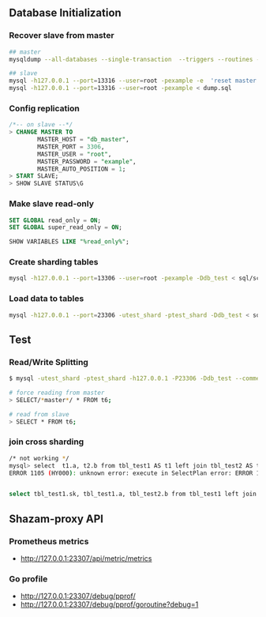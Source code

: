 ## Database Initialization

### Recover slave from master

```bash
## master
mysqldump --all-databases --single-transaction  --triggers --routines --events --host=127.0.0.1 --port=13306 --user=root -pexample > dump.sql

## slave
mysql -h127.0.0.1 --port=13316 --user=root -pexample -e  'reset master'
mysql -h127.0.0.1 --port=13316 --user=root -pexample < dump.sql
```

### Config replication

```sql
/*-- on slave --*/
> CHANGE MASTER TO
        MASTER_HOST = "db_master",
        MASTER_PORT = 3306,
        MASTER_USER = "root",
        MASTER_PASSWORD = "example",
        MASTER_AUTO_POSITION = 1;
> START SLAVE;
> SHOW SLAVE STATUS\G
```

### Make slave read-only

```sql
SET GLOBAL read_only = ON;
SET GLOBAL super_read_only = ON;

SHOW VARIABLES LIKE "%read_only%";
```

### Create sharding tables

```bash
mysql -h127.0.0.1 --port=13306 --user=root -pexample -Ddb_test < sql/schema.sql
```


### Load data to tables

```bash
mysql -h127.0.0.1 --port=23306 -utest_shard -ptest_shard -Ddb_test < sql/data.sql
```

## Test

### Read/Write Splitting

```bash
$ mysql -utest_shard -ptest_shard -h127.0.0.1 -P23306 -Ddb_test --comments

# force reading from master
> SELECT/*master*/ * FROM t6;

# read from slave
> SELECT * FROM t6;
```

### join cross sharding

```bash
/* not working */
mysql> select  t1.a, t2.b from tbl_test1 AS t1 left join tbl_test2 AS t2 on t1.sk = t2.sk;
ERROR 1105 (HY000): unknown error: execute in SelectPlan error: ERROR 1054 (42S22): Unknown column 't1_0000.sk' in 'field list'


select tbl_test1.sk, tbl_test1.a, tbl_test2.b from tbl_test1 left join tbl_test2 on tbl_test1.sk = tbl_test2.sk order by tbl_test1.sk;

```

## Shazam-proxy API

### Prometheus metrics
* http://127.0.0.1:23307/api/metric/metrics

### Go profile
* http://127.0.0.1:23307/debug/pprof/
* http://127.0.0.1:23307/debug/pprof/goroutine?debug=1



